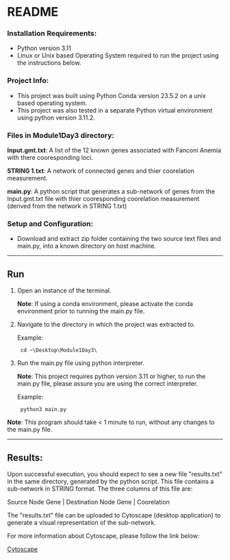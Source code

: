 
# README

### Installation Requirements:
- Python version 3.11
- Linux or Unix based Operating System required to run the project using the instructions below.

### Project Info:
- This project was built using Python Conda version 23.5.2 on a unix based operating system.
- This project was also tested in a separate Python virtual environment using python version 3.11.2. 

### Files in Module1Day3 directory:

**Input.gmt.txt**: A list of the 12 known genes associated with Fanconi Anemia with there cooresponding loci.

**STRING 1.txt**: A network of connected genes and thier coorelation measurement.

**main.py**: A python script that generates a sub-network of genes from the Input.gmt.txt file with thier cooresponding coorelation measurement (derived from the network in STRING 1.txt)

### Setup and Configuration:

- Download and extract zip folder containing the two source text files and main.py, into a known directory on host machine.

<hr>

## Run

1. Open an instance of the terminal.

    **Note**: If using a conda environment, please activate the conda environment prior to running the main.py file.

2. Navigate to the directory in which the project was extracted to.

    Example: 
        
        cd ~\Desktop\Module1Day3\

3. Run the main.py file using python interpreter.

    **Note**: This project requires python version 3.11 or higher, to run the main.py file, please assure you are using the correct interpreter. 

    Example:

        python3 main.py
**Note**: This program should take < 1 minute to run, without any changes to the main.py file.

<hr>

## Results:

Upon successful execution, you should expect to see a new file "results.txt" in the same directory, generated by the python script. This file contains a sub-network in STRING format. The three columns of this file are:

Source Node Gene | Destination Node Gene | Coorelation

The "results.txt" file can be uploaded to Cytoscape (desktop application) to generate a visual representation of the sub-network. 

For more information about Cytoscape, please follow the link below:

[Cytoscape](https://cytoscape.org/what_is_cytoscape.html)
